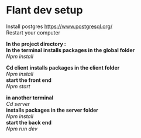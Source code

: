 # Flant dev setup

Install postgres
https://www.postgresql.org/   
Restart your computer

**In the project directory :**  
**In the terminal**
**installs packages in the global folder**  
_Npm install_  

**Cd client** 
**installs packages in the client folder**  
_Npm install_  
**start the front end**  
_Npm start_  

**in another terminal**  
_Cd server_  
**installs packages in the server folder**  
_Npm install_  
**start the back end**  
_Npm run dev_  

